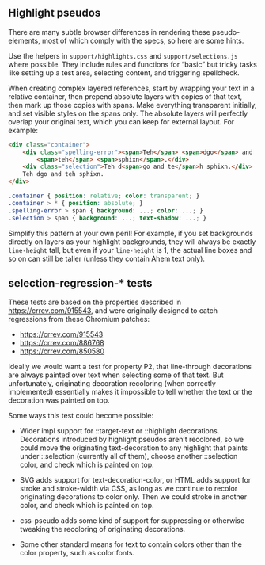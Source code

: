## Highlight pseudos

There are many subtle browser differences in rendering these pseudo-elements,
most of which comply with the specs, so here are some hints.

Use the helpers in `support/highlights.css` and `support/selections.js` where
possible. They include rules and functions for “basic” but tricky tasks like
setting up a test area, selecting content, and triggering spellcheck.

When creating complex layered references, start by wrapping your text in a
relative container, then prepend absolute layers with copies of that text, then
mark up those copies with spans. Make everything transparent initially, and set
visible styles on the spans only. The absolute layers will perfectly overlap
your original text, which you can keep for external layout. For example:

```html
<div class="container">
    <div class="spelling-error"><span>Teh</span> <span>dgo</span> and
        <span>teh</span> <span>sphixn</span>.</div>
    <div class="selection">Teh d<span>go and te</span>h sphixn.</div>
    Teh dgo and teh sphixn.
</div>
```
```css
.container { position: relative; color: transparent; }
.container > * { position: absolute; }
.spelling-error > span { background: ...; color: ...; }
.selection > span { background: ...; text-shadow: ...; }
```

Simplify this pattern at your own peril! For example, if you set backgrounds
directly on layers as your highlight backgrounds, they will always be exactly
`line-height` tall, but even if your `line-height` is 1, the actual line boxes
and so on can still be taller (unless they contain Ahem text only).


## selection-regression-* tests

These tests are based on the properties described in <https://crrev.com/915543>,
and were originally designed to catch regressions from these Chromium patches:

*   <https://crrev.com/915543>
*   <https://crrev.com/886768>
*   <https://crrev.com/850580>

Ideally we would want a test for property P2, that line-through decorations are
always painted over text when selecting some of that text. But unfortunately,
originating decoration recoloring (when correctly implemented) essentially makes
it impossible to tell whether the text or the decoration was painted on top.

Some ways this test could become possible:

*   Wider impl support for ::target-text or ::highlight decorations.
    Decorations introduced by highlight pseudos aren’t recolored, so
    we could move the originating text-decoration to any highlight
    that paints under ::selection (currently all of them), choose
    another ::selection color, and check which is painted on top.

*   SVG adds support for text-decoration-color, or HTML adds support
    for stroke and stroke-width via CSS, as long as we continue to
    recolor originating decorations to color only. Then we could
    stroke in another color, and check which is painted on top.

*   css-pseudo adds some kind of support for suppressing or otherwise
    tweaking the recoloring of originating decorations.

*   Some other standard means for text to contain colors other than
    the color property, such as color fonts.
